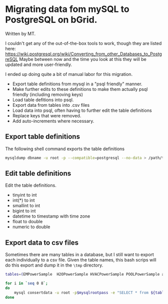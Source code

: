 # Migrating data fom mySQL to PostgreSQL on bGrid. 
Written by MT. 

I couldn't  get any of the out-of-the-box tools to work, though they are listed here: https://wiki.postgresql.org/wiki/Converting_from_other_Databases_to_PostgreSQL
Maybe between now and the time you look at this they will be updated and more user-friendly. 

I ended up doing quite a bit of manual labor for this migration. 
* Export table definitions from mysql in a "psql friendly" manner. 
* Make further edits to these definitions to make them actually psql friendly (including removing keys)
* Load table defitions into psql. 
* Export data from tables into .csv files
* Load data into psql, often having to further edit the table definitions
* Replace keys that were removed.
* Add auto-increments where necessary. 
 
## Export table definitions
The following shell command exports the table definitions
```bash 
mysqldump dbname -u root -p --compatible=postgresql --no-data > /path/to/file.sql
```

## Edit table definitions 
Edit the table definitions. 
* tinyint to int
* int(*) to int 
* smallint to int
* bigint to int
* datetime to timestamp with time zone 
* float to double
* numeric to double 

## Export data to csv files
Sometimes there are many tables in a database, but I still want to export each individually to a csv file. 
Given the table names, this bash scrips will do this export and dump it in the `\tmp` directory. 

```bash
tables=(EMPowerSample  H2OPowerSample HVACPowerSample POOLPowerSample accountList mergedData  thermostatData  weather   zipInfo)  

for i in `seq 0 8`;
do
	mysql consertdata -u root -p$mysqlrootpass -e "SELECT * from ${tables[i]} INTO OUTFILE '/tmp/${tables[i]}.csv' FIELDS TERMINATED BY ',' OPTIONALLY ENCLOSED BY '\"' LINES TERMINATED BY '\n';"
done   
```
